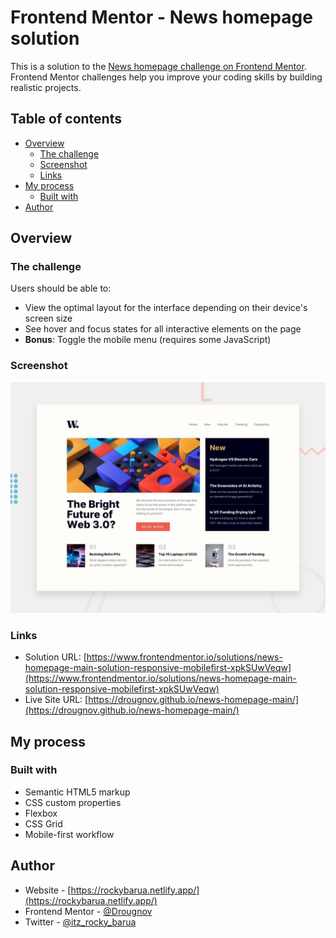 # Frontend Mentor - News homepage solution

This is a solution to the [News homepage challenge on Frontend Mentor](https://www.frontendmentor.io/challenges/news-homepage-H6SWTa1MFl). Frontend Mentor challenges help you improve your coding skills by building realistic projects.

## Table of contents

- [Overview](#overview)
  - [The challenge](#the-challenge)
  - [Screenshot](#screenshot)
  - [Links](#links)
- [My process](#my-process)
  - [Built with](#built-with)
- [Author](#author)

## Overview

### The challenge

Users should be able to:

- View the optimal layout for the interface depending on their device's screen size
- See hover and focus states for all interactive elements on the page
- **Bonus**: Toggle the mobile menu (requires some JavaScript)

### Screenshot

![News homepage solution's screenshot](./design/desktop-preview.jpg)

### Links

- Solution URL: [https://www.frontendmentor.io/solutions/news-homepage-main-solution-responsive-mobilefirst-xpkSUwVeqw](https://www.frontendmentor.io/solutions/news-homepage-main-solution-responsive-mobilefirst-xpkSUwVeqw)
- Live Site URL: [https://drougnov.github.io/news-homepage-main/](https://drougnov.github.io/news-homepage-main/)

## My process

### Built with

- Semantic HTML5 markup
- CSS custom properties
- Flexbox
- CSS Grid
- Mobile-first workflow

## Author

- Website - [https://rockybarua.netlify.app/](https://rockybarua.netlify.app/)
- Frontend Mentor - [@Drougnov](https://www.frontendmentor.io/profile/Drougnov)
- Twitter - [@itz_rocky_barua](https://twitter.com/itz_rocky_barua)
